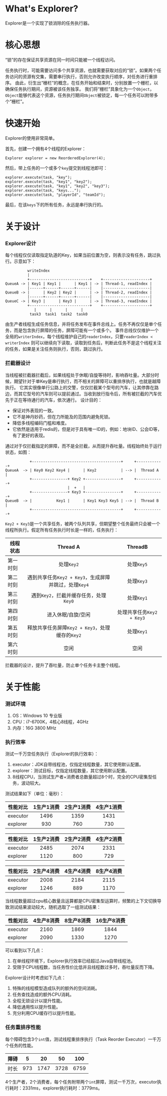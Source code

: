 # What's Explorer?

Explorer是一个实现了锁消除的任务执行器。

# 核心思想

“锁”的存在保证共享资源在同一时间只能被一个线程访问。

任务执行时，可能需要访问多个共享资源，也就需要获取对应的“锁”。如果两个任务访问的资源有交集，需要串行执行，否则允许改变执行顺序，对任务进行重排序。
由此，衍生出“栅栏”的概念，在任务开始和结束时，分别放置一个栅栏，以确保任务执行期间，资源被该任务独享。
我们将“栅栏”具象化为一个`Object`，`Object`能够代表这个资源，任务执行期间`Object`被锁定，每一个任务可以附带多个“栅栏”。

# 快速开始

Explorer的使用非常简单。

首先，创建一个拥有4个线程的Explorer：

```
Explorer explorer = new ReorderedExplorer(4);
```

然后，带上任务的一个或多个`key`提交到线程池即可：

```
explorer.execute(task, "key");
explorer.execute(task, "key1", "key2");
explorer.execute(task, "key1", "key2", "key3");
explorer.execute(task, "keys...");
explorer.execute(task, "playerId", "teamId");
```

最后，在该`keys`下的所有任务，永远是串行执行的。

# 关于设计

### Explorer设计

每个线程仅仅读取指定轨道的Key，如果当前位置为空，则表示没有任务，跳过执行。示意如下：

```
          writeIndex
          |
          +---------------------------+    +---------------------+
QueueA -> | Key1 | Key1 |      | Key1 | -> | Thread-1, readIndex |
          |------+------+------+------|    |---------------------|
QueueB -> |      | Key2 | Key2 |      | -> | Thread-2, readIndex |
          |------+------+------+------|    |---------------------|
QueueC -> | Key3 |      | Key3 |      | -> | Thread-3, readIndex |
          +---------------------------+    +---------------------+
             |      |      |      |
           task3  task1  task2  task0
```

由生产者线程生成任务信息，并将任务发布在事件总线上。任务不再仅仅是单个任务，而是包含执行屏障的任务，屏障可能有一个或多个。
事件总线仅仅维护一个全局的`writerIndex`，每个线程维护自己的`readerIndex`，只要`readerIndex < writerIndex`
则可以继续向下读取，读取到任务后，判断此任务不是这个线程关注的任务，如果是关注任务则执行，否则，跳过执行。

### 拦截器设计

当线程被拦截器拦截后，如果线程处于休眠/自旋等待时，影响吞吐量。大部分时候，期望针对于单Key是串行执行，而不相关的屏障可以重排序执行，也就是越障执行。
它其实很像单行公路上的交警，仅仅拦截某个型号的汽车，让其停靠在路边，而其它型号的汽车则可以提前通过。当收到放行指令后，所有被拦截的汽车优先于正在等待通行的汽车，依次通行。
设计目的：
<ul>
    <li>保证对外表现的一致。</li>
    <li>它不是神丹妙药，但在力所能及的范围内避免死锁。</li>
    <li>降低多线程编码门槛和难度。</li>
    <li>它依然是适用于redis的，但是对于具有唯一ID的，例如：地块ID、公会ID等，有了更好的表现。</li>
</ul>
通过对于仅拦截指定的屏障，而不是全拦截，从而提升吞吐量。线程始终处于运行状态，如图：

```
           +----------------------------------------+     +------------+
QueueA  -> | Key0 Key2 Key4 |      | Key2           | --> |  Thread A  |
           +----------------+ Key2 +----------------+     +------------+
                            |  +   |
           +----------------+ Key3 +----------------+     +------------+
QueueB  -> |           Key1 |      | Key1 Key3 Key5 | --> |  Thread B  |
           +----------------------------------------+     +------------+
```

`Key2 + Key3`是一个共享任务，被两个队列共享，但期望整个任务最终只会被一个线程所执行。假定所有任务执行时长是一样的，任务执行：

线程状态 |               Thread A               |       ThreadB       |
---------|:------------------------------------:|:-------------------:|
第一时刻 |               处理`Key2`               |      处理`Key5`       |
第二时刻 | 遇到共享任务`Key2 + Key3`，生成屏障并跳过，处理`Key4` |      处理`Key3`       |
第三时刻 |      遇到`Key2`，拦截并缓存任务，处理`Key0`       |      处理`Key1`       |
第四时刻 |              进入休眠/自旋/空闲              | 处理共享任务`Key2 + Key3` |
第五时刻 |  释放共享任务屏障`Key2 + Key3`，处理缓存的`Key2`   |      处理`Key1`       |
第六时刻 |                  空闲                  |         空闲          |

拦截器的设计，提升了吞吐量，防止单个任务卡主整个线程。

# 关于性能

### 测试环境

1. OS：Windows 10 专业版
2. CPU：i7-6700K，4核心8线程，4GHz
3. 内存：16G 3800 MHz

### 执行效率

测试一千万空任务执行（Explorer的执行效率）：

1. executor：JDK自带线程池，仅指定线程数量，其它使用默认配置。
2. explorer：测试目标，仅指定线程数量，其它使用默认配置。
3. 8线程CPU，当测试生产者+消费者总数量超过8个时，完全的CPU密集型任务，波动较大。

测试结果如下（单位：毫秒）：

性能对比 | 1生产1消费 | 2生产1消费 | 4生产1消费 |
---------|:------:|:------:|:------:|
executor |  1496  | 1359 | 1431   |
explorer |  930   | 760 | 730    |

性能对比 | 1生产2消费 | 2生产2消费 | 4生产2消费 |
---------|:------:|:------:|:------:|
executor | 2485   | 2074  | 2331   |
explorer | 1120   | 800   | 729   |

性能对比 | 2生产4消费 | 4生产4消费 | 8生产4消费
---------|:------:|:------:|:------:|
executor | 2008   | 2184   | 2115   |
explorer | 1246   | 889   | 1170   |

当线程数量超过cpu核心数量且运算都是CPU密集型运算时，频繁的上下文切换导致测试结果波动较大，随机选取了一组测试结果：

性能对比 | 4生产8消费 | 8生产8消费 | 16生产8消费
---------|:------:|:------:|:------:|
executor | 2160   | 1869   | 1844   |
explorer | 2090   | 1330   | 1270   |

可以看到以下几点：

1. 在单线程环境下，Explorer执行效率已经超过Java自带线程池。
2. 受限于CPU线程数，当任务性价比低并且线程数过多时，吞吐量反而下降。

Explorer设计时考虑如下几点：

1. 特殊的线程模型造成队列的额外的空间消耗。
2. 任务查找造成的额外CPU消耗。
3. 全程无锁设计以提升性能。
4. 降低通用性以提升性能。
5. 充分利用CPU缓存行以提升性能。

### 任务重排序性能

每个障碍包含3个`int`值，测试线程重排序执行（Task Reorder Executor）一千万个任务的性能。

障碍 | 5   | 20   | 50   | 100  |
------|:------:|:------:|:------:|:------:|
时长 | 973 | 1747 | 3728 | 6759 |

4个生产者，2个消费者，每个任务附带两个`int`屏障，测试一千万次，executor执行耗时：2331ms，explorer执行耗时：3779ms。
